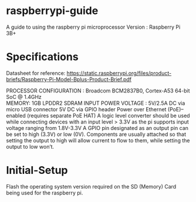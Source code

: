 # raspberrypi-guide
A guide to using the raspberry pi microprocessor
Version : Raspberry Pi 3B+
# Specifications
Datasheet for reference: 
https://static.raspberrypi.org/files/product-briefs/Raspberry-Pi-Model-Bplus-Product-Brief.pdf

PROCESSOR CONFIGURATION : Broadcom BCM2837B0, Cortex-A53 64-bit SoC @ 1.4GHz <br/>
MEMORY: 1GB LPDDR2 SDRAM
INPUT POWER VOLTAGE : 5V/2.5A DC via micro USB connector
                      5V DC via GPIO header
                      Power over Ethernet (PoE)–enabled (requires separate PoE HAT)
A logic level converter should be used while connecting devices with an input level > 3.3V as the pi supports input voltage ranging from 1.8V-3.3V
A GPIO pin designated as an output pin can be set to high (3.3V) or low (0V). Components are usually attached so that setting the output to high will allow current to flow to them, while setting the output to low won’t. 


# Initial-Setup
Flash the operating system version required on the SD (Memory) Card being used for the raspberry pi. 
